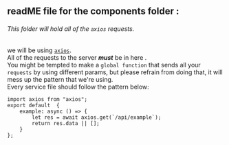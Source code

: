 ## readME file for the components folder :

###### This folder will hold all of the `axios` requests.<br>

we will be using [`axios`](https://github.com/axios/axios).<br>
All of the requests to the server **_must_** be in here .<br>
You might be tempted to make a `global function` that sends all your `requests` by using different params, but please refrain from doing that, it will mess up the pattern that we're using.<br>
Every service file should follow the pattern below:<br>

```
import axios from "axios";
export default  {
    example: async () => {
        let res = await axios.get(`/api/example`);
        return res.data || [];
    }
};
```
